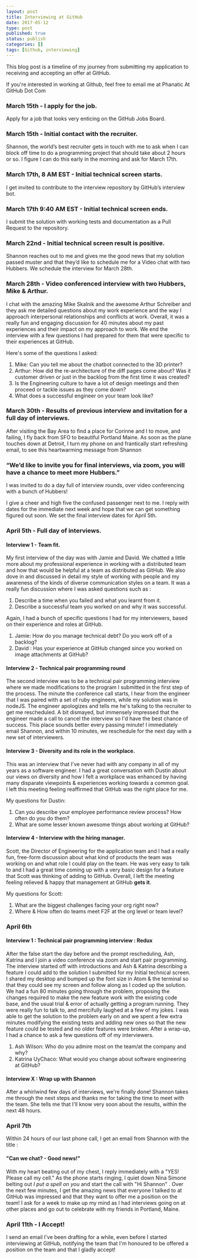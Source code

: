 ```yaml
---
layout: post
title: Interviewing at GitHub
date: 2017-05-12
type: post
published: true
status: publish
categories: []
tags: [Github, interviewing]
---
```

This blog post is a timeline of my journey from submitting my application to receiving and accepting an offer at GitHub.

If you're interested in working at Github, feel free to email me at Phanatic At GitHub Dot Com
### March 15th - I apply for the job.
 Apply for a job that looks very enticing on the GitHub Jobs Board.
### March 15th - Initial contact with the recruiter.
Shannon, the world’s best recruiter gets in touch with me to ask when I can block off time to do a programming project that should take about 2 hours or so.
I figure I can do this early in the morning and ask for March 17th.

### March 17th, 8 AM EST - Initial technical screen starts.
I get invited to contribute to the interview repository by GitHub’s interview bot.
### March 17th 9:40 AM EST - Initial technical screen ends.
I submit the solution with working tests and documentation as a Pull Request to the repository.

### March 22nd - Initial technical screen result is positive.
Shannon reaches out to me and gives me the good news that my solution passed muster and that they’d like to schedule me for a Video chat with two Hubbers. We schedule the interview for March 28th.

### March 28th - Video conferenced interview with two Hubbers, Mike & Arthur.
I chat with the amazing Mike Skalnik and the awesome Arthur Schreiber and they ask me detailed questions about my work experience and the way I approach interpersonal relationships and conflicts at work.
Overall, it was a really fun and engaging discussion for 40 minutes about my past experiences and their impact on my approach to work. We end the interview with a few questions I had prepared for them that were specific to their experiences at GitHub.

Here's some of the questions I asked:

1. Mike: Can you tell me about the chatbot connected to the 3D printer?
2. Arthur: How did the re-architecture of the diff pages come about? Was it customer driven or just in the backlog from the first time it was created?
3. Is the Engineering culture to have a lot of design meetings and then proceed or tackle issues as they come down?
4. What does a successful engineer on your team look like?

### March 30th - Results of previous interview and invitation for a full day of interviews.
After visiting the Bay Area to find a place for Corinne and I to move, and failing, I fly back from SFO to beautiful Portland Maine. As soon as the plane touches down at Detroit, I turn my phone on and frantically start refreshing email, to see this heartwarming message from Shannon

### “We’d like to invite you for final interviews, via zoom, you will have a chance to meet more Hubbers.”

I was invited to do a day full of interview rounds, over video conferencing with a bunch of Hubbers!

I give a cheer and high five the confused passenger next to me.
I reply with dates for the immediate next week and hope that we can get something figured out soon.
We set the final interview dates for April 5th.

### April 5th - Full day of interviews.
#### Interview 1 - Team fit.

My first interview of the day was with Jamie and David. We chatted a little more about my professional experience in working with a distributed team and how that would be helpful at a team as distributed as GitHub. We also dove in and discussed in detail my style of working with people and my awareness of the kinds of diverse communication styles on a team.
It was a really fun discussion where I was asked questions such as :
1. Describe a time when you failed and what you learnt from it.
2. Describe a successful team you worked on and why it was successful.

Again, I had a bunch of specific questions I had for my interviewers, based on their experience and roles at GitHub.

1. Jamie: How do you manage technical debt? Do you work off of a backlog?
2. David : Has your experience at GitHub changed since you worked on image attachments at GitHub?

#### Interview 2 - Technical pair programming round

The second interview was to be a technical pair programming interview where we made modifications
to the program I submitted in the first step of the process. The minute the conference call starts,
I hear from the engineer that I was paired with a set of ruby engineers, while my solution
was in nodeJS. The engineer apologizes and tells me he's talking to the recruiter to get me rescheduled.
A bit dismayed, but immensely impressed that the engineer made a call to cancel the interview so I'd
have the best chance of success. This place sounds better every passing minute!
I immediately email Shannon, and within 10 minutes, we reschedule for the next day with a new set of interviewers.

#### Interview 3 - Diversity and its role in the workplace.

This was an interview that I've never had with any company in all of my years as a software engineer.
I had a great conversation with Dustin about our views on diversity and how I felt a workplace
was enhanced by having many disparate viewpoints & experiences working towards a common goal.
I left this meeting feeling reaffirmed that GitHub was the right place for me.

My questions for Dustin:

1. Can you describe your employee performance review process? How often do you do them?
2. What are some lesser known awesome things about working at GitHub?

#### Interview 4 - Interview with the hiring manager.

Scott, the Director of Engineering for the application team and I had a really fun, free-form
discussion about what kind of products the team was working on and what role I could
play on the team. He was very easy to talk to and I had a great time coming up with
a very basic design for a feature that Scott was thinking of adding to GitHub.
Overall, I left the meeting feeling relieved & happy that management at GitHub **gets it**.

My questions for Scott:

1. What are the biggest challenges facing your org right now?
2. Where & How often do teams meet F2F at the org level or team level?

### April 6th
#### Interview 1 :  Technical pair programming interview : Redux

After the false start the day before and the prompt rescheduling, Ash, Katrina and I join a
video conference via zoom and start pair programming. The interview started off with introductions
and Ash & Katrina describing a feature I could add to the solution I submitted for my Initial
technical screen. I shared my desktop and bumped up the font size in Atom & the terminal
so that they could see my screen and follow along as I coded up the solution.
We had a fun 80 minutes going through the problem, proposing the changes required to make
the new feature work with the existing code base, and the usual trial & error
of actually getting a program running. They were really fun to talk to,
and mercifully laughed at a few of my jokes. I was able to get the solution to the problem
early on and we spent a few extra minutes modifying the existing tests and adding new ones
so that the new feature could be tested and no older features were broken.
After a wrap-up, I had a chance to ask a few questions off of my interviewers.

1. Ash Wilson: Who do you admire most on the team/at the company and why?
2. Katrina UyChaco: What would you change about software engineering at GitHub?

#### Interview X : Wrap up with Shannon

After a whirlwind few days of interviews, we're finally done!
Shannon takes me through the next steps and thanks me for taking the time to meet with the team.
She tells me that I'll know very soon about the results, within the next 48 hours.
### April 7th

Within 24 hours of our last phone call, I get an email from Shannon with the title :
#### "Can we chat? - Good news!"

With my heart beating out of my chest, I reply immediately with a "YES! Please call my cell."
As the phone starts ringing, I quiet down Nina Simone belting out *I put a spell on you* and start the call with
"Hi Shannon" . Over the next few minutes, I get the amazing news that everyone I talked to at GitHub was impressed and that they want to offer me a position on the team! I ask for a week to make up my mind as I had interviews going on at other places
and go out to celebrate with my friends in Portland, Maine.

### April 11th  - I Accept!

I send an email I've been drafting for a while, even before I started interviewing at GitHub, notifying
the team that I'm honoured to be offered a position on the team and that I gladly accept!
